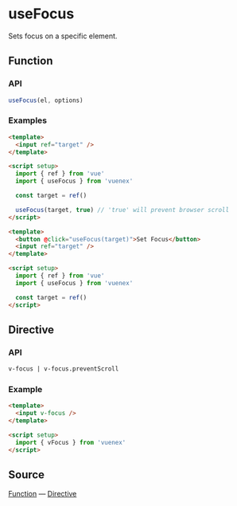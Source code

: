 # useFocus

Sets focus on a specific element.

## Function

### API

```js
useFocus(el, options)
```

### Examples

```html
<template>
  <input ref="target" />
</template>

<script setup>
  import { ref } from 'vue'
  import { useFocus } from 'vuenex'

  const target = ref()

  useFocus(target, true) // 'true' will prevent browser scroll
</script>
```

```html
<template>
  <button @click="useFocus(target)">Set Focus</button>
  <input ref="target" />
</template>

<script setup>
  import { ref } from 'vue'
  import { useFocus } from 'vuenex'

  const target = ref()
</script>
```

## Directive

### API

```html
v-focus | v-focus.preventScroll
```

### Example

```html
<template>
  <input v-focus />
</template>

<script setup>
  import { vFocus } from 'vuenex'
</script>
```

## Source

[Function](function.js) — [Directive](directive.js)
